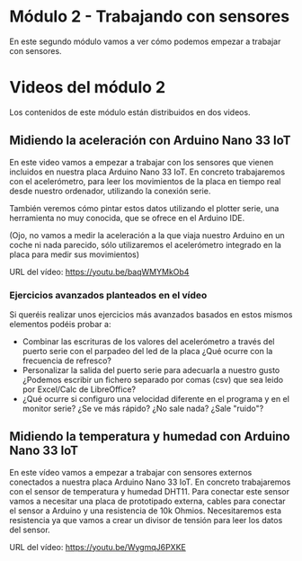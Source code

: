 # Módulo 2 - Trabajando con sensores
En este segundo módulo vamos a ver cómo podemos empezar a trabajar con sensores.

# Videos del módulo 2
Los contenidos de este módulo están distribuidos en dos videos.

## Midiendo la aceleración con Arduino Nano 33 IoT
En este video vamos a empezar a trabajar con los sensores que vienen incluidos en nuestra placa Arduino Nano 33 IoT. En concreto trabajaremos con el acelerómetro, para leer los movimientos de la placa en tiempo real desde nuestro ordenador, utilizando la conexión serie.

También veremos cómo pintar estos datos utilizando el plotter serie, una herramienta no muy conocida, que se ofrece en el Arduino IDE.

(Ojo, no vamos a medir la aceleración a la que viaja nuestro Arduino en un coche ni nada parecido, sólo utilizaremos el acelerómetro integrado en la placa para medir sus movimientos)

URL del vídeo: https://youtu.be/baqWMYMkOb4

### Ejercicios avanzados planteados en el vídeo
Si queréis realizar unos ejercicios más avanzados basados en estos mismos elementos podéis probar a:
- Combinar las escrituras de los valores del acelerómetro a través del puerto serie con el parpadeo del led de la placa ¿Qué ocurre con la frecuencia de refresco?
- Personalizar la salida del puerto serie para adecuarla a nuestro gusto ¿Podemos escribir un fichero separado por comas (csv) que sea leido por Excel/Calc de LibreOffice?
- ¿Qué ocurre si configuro una velocidad diferente en el programa y en el monitor serie? ¿Se ve más rápido? ¿No sale nada? ¿Sale "ruido"?


## Midiendo la temperatura y humedad con Arduino Nano 33 IoT
En este vídeo vamos a empezar a trabajar con sensores externos conectados a nuestra placa Arduino Nano 33 IoT. En concreto trabajaremos con el sensor de temperatura y humedad DHT11. Para conectar este sensor vamos a necesitar una placa de prototipado externa, cables para conectar el sensor a Arduino y una resistencia de 10k Ohmios. Necesitaremos esta resistencia ya que vamos a crear un divisor de tensión para leer los datos del sensor.

URL del vídeo: https://youtu.be/WygmqJ6PXKE
